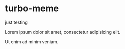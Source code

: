 turbo-meme
==========

just testing

Lorem ipsum dolor sit amet, consectetur adipisicing elit.

Ut enim ad minim veniam.
